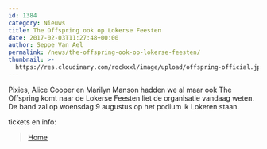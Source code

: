 ```yaml
---
id: 1384
category: Nieuws
title: The Offspring ook op Lokerse Feesten
date: 2017-02-03T11:27:48+00:00
author: Seppe Van Ael
permalink: /news/the-offspring-ook-op-lokerse-feesten/
thumbnail: >-
  https://res.cloudinary.com/rockxxl/image/upload/offspring-official.jpg
---
```

Pixies, Alice Cooper en Marilyn Manson hadden we al maar ook The Offspring komt naar de Lokerse Feesten liet de organisatie vandaag weten. De band zal op woensdag 9 augustus op het podium ik Lokeren staan.

tickets en info:

<blockquote data-secret="4UrafhuFgf" class="wp-embedded-content">
  <p>
    <a href="http://www.lokersefeesten.be/">Home</a>
  </p>
</blockquote>


